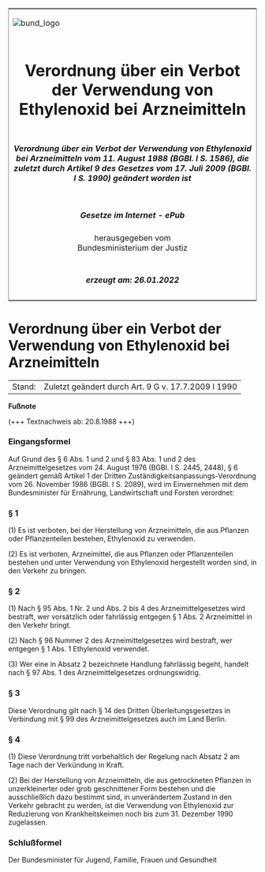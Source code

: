 <span id="DECKBLATT.html"></span>

<table border="0" frame="border" width="100%">

<tr valign="top">

<td align="left">

![bund\_logo](BfJ_2021_Web_de_de.gif)

</td>

<td align="right">

 

</td>

</tr>

<tr align="center" valign="middle">

<td colspan="2">

# Verordnung über ein Verbot der Verwendung von Ethylenoxid bei Arzneimitteln

</td>

</tr>

<tr align="center" valign="middle">

<td colspan="2">

##### Verordnung über ein Verbot der Verwendung von Ethylenoxid bei Arzneimitteln vom 11. August 1988 (BGBl. I S. 1586), die zuletzt durch Artikel 9 des Gesetzes vom 17. Juli 2009 (BGBl. I S. 1990) geändert worden ist

</td>

</tr>

<tr align="center" valign="middle">

<td colspan="2">

  
  

##### Gesetze im Internet - ePub  
  
herausgegeben vom  
Bundesministerium der Justiz

</td>

</tr>

<tr align="center" valign="bottom">

<td colspan="2">

  
  

##### erzeugt am: 26.01.2022

</td>

</tr>

</table>

<span id="BJNR015860988.html"></span>

# Verordnung über ein Verbot der Verwendung von Ethylenoxid bei Arzneimitteln

<div>

<div class="jnhtml">

|        |                                                     |
| ------ | --------------------------------------------------- |
| Stand: | Zuletzt geändert durch Art. 9 G v. 17.7.2009 I 1990 |

</div>

</div>

<div>

  
**Fußnote**

<div class="jnhtml">

<div>

<div class="jurAbsatz">

(+++ Textnachweis ab: 20.8.1988 +++)

</div>

</div>

</div>

</div>

<span id="BJNR015860988BJNE000100325.html"></span>

### Eingangsformel  

<div>

<div class="jnhtml">

<div>

<div class="jurAbsatz">

Auf Grund des § 6 Abs. 1 und 2 und § 83 Abs. 1 und 2 des
Arzneimittelgesetzes vom 24. August 1976 (BGBl. I S. 2445, 2448), § 6
geändert gemäß Artikel 1 der Dritten
Zuständigkeitsanpassungs-Verordnung vom 26. November 1986 (BGBl. I S.
2089), wird im Einvernehmen mit dem Bundesminister für Ernährung,
Landwirtschaft und Forsten verordnet:

</div>

</div>

</div>

</div>

<span id="BJNR015860988BJNE000200325.html"></span>

### § 1  

<div>

<div class="jnhtml">

<div>

<div class="jurAbsatz">

(1) Es ist verboten, bei der Herstellung von Arzneimitteln, die aus
Pflanzen oder Pflanzenteilen bestehen, Ethylenoxid zu verwenden.

</div>

<div class="jurAbsatz">

(2) Es ist verboten, Arzneimittel, die aus Pflanzen oder Pflanzenteilen
bestehen und unter Verwendung von Ethylenoxid hergestellt worden sind,
in den Verkehr zu bringen.

</div>

</div>

</div>

</div>

<span id="BJNR015860988BJNE000301310.html"></span>

### § 2  

<div>

<div class="jnhtml">

<div>

<div class="jurAbsatz">

(1) Nach § 95 Abs. 1 Nr. 2 und Abs. 2 bis 4 des Arzneimittelgesetzes
wird bestraft, wer vorsätzlich oder fahrlässig entgegen § 1 Abs. 2
Arzneimittel in den Verkehr bringt.

</div>

<div class="jurAbsatz">

(2) Nach § 96 Nummer 2 des Arzneimittelgesetzes wird bestraft, wer
entgegen § 1 Abs. 1 Ethylenoxid verwendet.

</div>

<div class="jurAbsatz">

(3) Wer eine in Absatz 2 bezeichnete Handlung fahrlässig begeht, handelt
nach § 97 Abs. 1 des Arzneimittelgesetzes ordnungswidrig.

</div>

</div>

</div>

</div>

<span id="BJNR015860988BJNE000400325.html"></span>

### § 3  

<div>

<div class="jnhtml">

<div>

<div class="jurAbsatz">

Diese Verordnung gilt nach § 14 des Dritten Überleitungsgesetzes in
Verbindung mit § 99 des Arzneimittelgesetzes auch im Land Berlin.

</div>

</div>

</div>

</div>

<span id="BJNR015860988BJNE000501307.html"></span>

### § 4  

<div>

<div class="jnhtml">

<div>

<div class="jurAbsatz">

(1) Diese Verordnung tritt vorbehaltlich der Regelung nach Absatz 2 am
Tage nach der Verkündung in Kraft.

</div>

<div class="jurAbsatz">

(2) Bei der Herstellung von Arzneimitteln, die aus getrockneten Pflanzen
in unzerkleinerter oder grob geschnittener Form bestehen und die
ausschließlich dazu bestimmt sind, in unverändertem Zustand in den
Verkehr gebracht zu werden, ist die Verwendung von Ethylenoxid zur
Reduzierung von Krankheitskeimen noch bis zum 31. Dezember 1990
zugelassen.

</div>

</div>

</div>

</div>

<span id="BJNR015860988BJNE000600325.html"></span>

### Schlußformel  

<div>

<div class="jnhtml">

<div>

<div class="jurAbsatz">

<span class="SP">Der Bundesminister für Jugend, Familie, Frauen und
Gesundheit</span>

</div>

</div>

</div>

</div>
